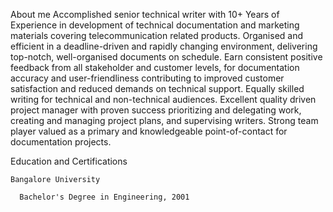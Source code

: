 About me
Accomplished senior technical writer with 10+ Years of Experience in development of technical documentation and marketing materials covering telecommunication related products.
Organised and efficient in a deadline-driven and rapidly changing environment, delivering top-notch, well-organised documents on schedule. Earn consistent positive feedback from all stakeholder and customer
levels, for documentation accuracy and user-friendliness contributing to improved customer satisfaction and reduced demands on technical support. Equally skilled writing for technical and non-technical audiences.
Excellent quality driven project manager with proven success prioritizing and delegating work, creating and managing project plans, and supervising writers. Strong team player valued as a primary and knowledgeable
point-of-contact for documentation projects.

Education and Certifications
   
    Bangalore University

      Bachelor's Degree in Engineering, 2001


